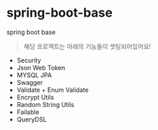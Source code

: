 # spring-boot-base
spring boot base

> 해당 프로젝트는 아래의 기능들이 셋팅되어있어요!

* Security 
* Json Web Token
* MYSQL JPA
* Swagger
* Validate + Enum Validate
* Encrypt Utils
* Random String Utils
* Failable
* QueryDSL
